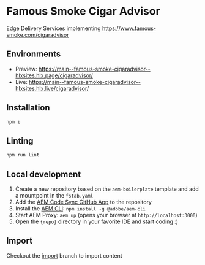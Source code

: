 # Famous Smoke Cigar Advisor


Edge Delivery Services implementing https://www.famous-smoke.com/cigaradvisor

## Environments
- Preview: https://main--famous-smoke-cigaradvisor--hlxsites.hlx.page/cigaradvisor/
- Live: https://main--famous-smoke-cigaradvisor--hlxsites.hlx.live/cigaradvisor/

## Installation

```sh
npm i
```

## Linting

```sh
npm run lint
```

## Local development

1. Create a new repository based on the `aem-boilerplate` template and add a mountpoint in the `fstab.yaml`
1. Add the [AEM Code Sync GitHub App](https://github.com/apps/aem-code-sync) to the repository
1. Install the [AEM CLI](https://github.com/adobe/aem-cli): `npm install -g @adobe/aem-cli`
1. Start AEM Proxy: `aem up` (opens your browser at `http://localhost:3000`)
1. Open the `{repo}` directory in your favorite IDE and start coding :)

## Import

Checkout the [import](https://github.com/hlxsites/famous-smoke-cigaradvisor/tree/import) branch to import content 

